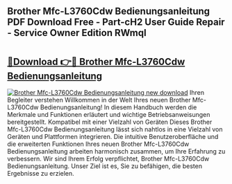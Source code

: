 ## Brother Mfc-L3760Cdw Bedienungsanleitung PDF Download Free - Part-cH2 User Guide Repair - Service Owner Edition RWmql

# <h2><a href="http://df2czi.blite.top/?on=Brother+Mfc-L3760Cdw+Bedienungsanleitung">🔗Download 👉🔴 Brother Mfc-L3760Cdw Bedienungsanleitung</a></h2>

[![Brother Mfc-L3760Cdw Bedienungsanleitung new download](https://i.imgur.com/lujVjoI.png)](http://df2czi.blite.top/?on=Brother+Mfc-L3760Cdw+Bedienungsanleitung)
Ihren Begleiter verstehen Willkommen in der Welt Ihres neuen Brother Mfc-L3760Cdw Bedienungsanleitung! In diesem Handbuch werden die Merkmale und Funktionen erläutert und wichtige Betriebsanweisungen bereitgestellt. Kompatibel mit einer Vielzahl von Geräten Dieses Brother Mfc-L3760Cdw Bedienungsanleitung lässt sich nahtlos in eine Vielzahl von Geräten und Plattformen integrieren. Die intuitive Benutzeroberfläche und die erweiterten Funktionen Ihres neuen Brother Mfc-L3760Cdw Bedienungsanleitung arbeiten harmonisch zusammen, um Ihre Erfahrung zu verbessern. Wir sind Ihrem Erfolg verpflichtet, Brother Mfc-L3760Cdw Bedienungsanleitung. Unser Ziel ist es, Sie zu befähigen, die besten Ergebnisse zu erzielen.
